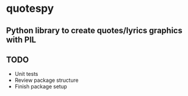 # quotespy

## Python library to create quotes/lyrics graphics with PIL

## TODO
* Unit tests
* Review package structure
* Finish package setup
